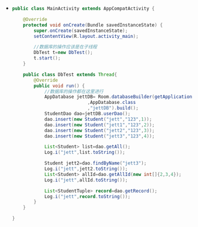 - ```java
  public class MainActivity extends AppCompatActivity {
  
      @Override
      protected void onCreate(Bundle savedInstanceState) {
          super.onCreate(savedInstanceState);
          setContentView(R.layout.activity_main);
  
          //数据库的操作应该是在子线程
          DbTest t=new DbTest();
          t.start();
      }
  
      public class DbTest extends Thread{
          @Override
          public void run() {
              //数据库的操作都在这里进行
              AppDatabase jettDB= Room.databaseBuilder(getApplicationContext()
                              ,AppDatabase.class
                              ,"jettDB").build();
              StudentDao dao=jettDB.userDao();
              dao.insert(new Student("jett","123",1));
              dao.insert(new Student("jett1","123",2));
              dao.insert(new Student("jett2","123",3));
              dao.insert(new Student("jett3","123",4));
  
              List<Student> list=dao.getAll();
              Log.i("jett",list.toString());
  
              Student jett2=dao.findByName("jett3");
              Log.i("jett",jett2.toString());
              List<Student> allId=dao.getAllId(new int[]{2,3,4});
              Log.i("jett",allId.toString());
  
              List<StudentTuple> record=dao.getRecord();
              Log.i("jett",record.toString());
          }
      }
  
  }
  ```